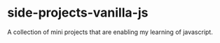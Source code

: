 # side-projects-vanilla-js

A collection of mini projects that are enabling my learning of javascript.
